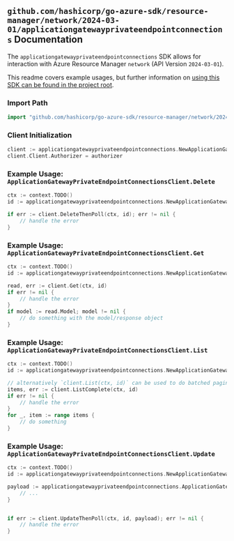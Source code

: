 
## `github.com/hashicorp/go-azure-sdk/resource-manager/network/2024-03-01/applicationgatewayprivateendpointconnections` Documentation

The `applicationgatewayprivateendpointconnections` SDK allows for interaction with Azure Resource Manager `network` (API Version `2024-03-01`).

This readme covers example usages, but further information on [using this SDK can be found in the project root](https://github.com/hashicorp/go-azure-sdk/tree/main/docs).

### Import Path

```go
import "github.com/hashicorp/go-azure-sdk/resource-manager/network/2024-03-01/applicationgatewayprivateendpointconnections"
```


### Client Initialization

```go
client := applicationgatewayprivateendpointconnections.NewApplicationGatewayPrivateEndpointConnectionsClientWithBaseURI("https://management.azure.com")
client.Client.Authorizer = authorizer
```


### Example Usage: `ApplicationGatewayPrivateEndpointConnectionsClient.Delete`

```go
ctx := context.TODO()
id := applicationgatewayprivateendpointconnections.NewApplicationGatewayPrivateEndpointConnectionID("12345678-1234-9876-4563-123456789012", "example-resource-group", "applicationGatewayName", "connectionName")

if err := client.DeleteThenPoll(ctx, id); err != nil {
	// handle the error
}
```


### Example Usage: `ApplicationGatewayPrivateEndpointConnectionsClient.Get`

```go
ctx := context.TODO()
id := applicationgatewayprivateendpointconnections.NewApplicationGatewayPrivateEndpointConnectionID("12345678-1234-9876-4563-123456789012", "example-resource-group", "applicationGatewayName", "connectionName")

read, err := client.Get(ctx, id)
if err != nil {
	// handle the error
}
if model := read.Model; model != nil {
	// do something with the model/response object
}
```


### Example Usage: `ApplicationGatewayPrivateEndpointConnectionsClient.List`

```go
ctx := context.TODO()
id := applicationgatewayprivateendpointconnections.NewApplicationGatewayID("12345678-1234-9876-4563-123456789012", "example-resource-group", "applicationGatewayName")

// alternatively `client.List(ctx, id)` can be used to do batched pagination
items, err := client.ListComplete(ctx, id)
if err != nil {
	// handle the error
}
for _, item := range items {
	// do something
}
```


### Example Usage: `ApplicationGatewayPrivateEndpointConnectionsClient.Update`

```go
ctx := context.TODO()
id := applicationgatewayprivateendpointconnections.NewApplicationGatewayPrivateEndpointConnectionID("12345678-1234-9876-4563-123456789012", "example-resource-group", "applicationGatewayName", "connectionName")

payload := applicationgatewayprivateendpointconnections.ApplicationGatewayPrivateEndpointConnection{
	// ...
}


if err := client.UpdateThenPoll(ctx, id, payload); err != nil {
	// handle the error
}
```
